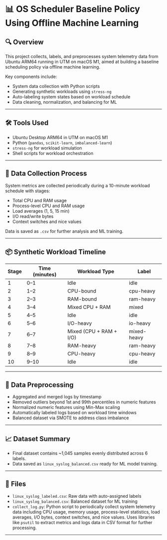 # 📊 OS Scheduler Baseline Policy Using Offline Machine Learning

## 🔍 Overview

This project collects, labels, and preprocesses system telemetry data from Ubuntu ARM64 running in UTM on macOS M1, aimed at building a baseline scheduling policy via offline machine learning.

Key components include:
- System data collection with Python scripts
- Generating synthetic workloads using `stress-ng`
- Auto-labeling system states based on workload schedule
- Data cleaning, normalization, and balancing for ML

---

## 🛠 Tools Used

- Ubuntu Desktop ARM64 in UTM on macOS M1
- Python (`pandas`, `scikit-learn`, `imbalanced-learn`)
- `stress-ng` for workload simulation
- Shell scripts for workload orchestration

---

## 🧪 Data Collection Process

System metrics are collected periodically during a 10-minute workload schedule with stages:

- Total CPU and RAM usage
- Process-level CPU and RAM usage
- Load averages (1, 5, 15 min)
- I/O read/write bytes
- Context switches and nice values

Data is saved as `.csv` for further analysis and ML training.

---

## 📦 Synthetic Workload Timeline

| Stage | Time (minutes) | Workload Type               | Label        |
|-------|----------------|----------------------------|--------------|
| 1     | 0–1            | Idle                       | idle         |
| 2     | 1–2            | CPU-bound                  | cpu-heavy    |
| 3     | 2–3            | RAM-bound                  | ram-heavy    |
| 4     | 3–4            | Mixed CPU + RAM            | mixed        |
| 5     | 4–5            | Idle                       | idle         |
| 6     | 5–6            | I/O-heavy                  | io-heavy     |
| 7     | 6–7            | Mixed (CPU + RAM + I/O)    | mixed-heavy  |
| 8     | 7–8            | RAM-heavy                  | ram-heavy    |
| 9     | 8–9            | CPU-heavy                  | cpu-heavy    |
| 10    | 9–10           | Idle                       | idle         |

---

## 🧹 Data Preprocessing

- Aggregated and merged logs by timestamp
- Removed outliers beyond 1st and 99th percentiles in numeric features
- Normalized numeric features using Min-Max scaling
- Automatically labeled logs based on workload time windows
- Balanced dataset via SMOTE to address class imbalance

---

## 📈 Dataset Summary

- Final dataset contains ~1,045 samples evenly distributed across 6 labels.
- Data saved as `linux_syslog_balanced.csv` ready for ML model training.

---

## 📁 Files

- `linux_syslog_labeled.csv`: Raw data with auto-assigned labels
- `linux_syslog_balanced.csv`: Balanced dataset for ML training
- `collect_log.py`: Python script to periodically collect system telemetry data including CPU usage, memory usage, process-level statistics, load averages, I/O bytes, context switches, and nice values. Uses libraries like `psutil` to extract metrics and logs data in CSV format for further processing.

---
